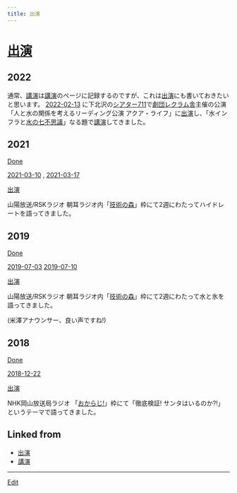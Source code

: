 ```yaml
---
title: 出演
---
```

# [出演](/出演)

## 2022

通常、[講演](/講演)は[講演](/講演)のページに記録するのですが、これは[出演](/出演)にも書いておきたいと思います。 [2022-02-13](/2022-02-13) に下北沢の[シアター711](https://www.honda-geki.com/711/)で[劇団レクラム舎](http://reclam55.biz/wordpress/)主催の公演「人と水の関係を考えるリーディング公演 アクア・ライフ」に[出演](/出演)し、「水インフラと[水の七不思議](/水の七不思議)」なる題で[講演](/講演)してきました。

## 2021

[Done](/Done)

[2021-03-10](/2021-03-10) , [2021-03-17](/2021-03-17)

[出演](/出演)

山陽放送/RSKラジオ 朝耳ラジオ内「[技術の森](https://www.facebook.com/technologymori/)」枠にて2週にわたってハイドレートを語ってきました。

## 2019

[Done](/Done)

[2019-07-03](/2019-07-03) [2019-07-10](/2019-07-10)

[出演](/出演)

山陽放送/RSKラジオ 朝耳ラジオ内「[技術の森](https://www.facebook.com/technologymori/)」枠にて2週にわたって水と氷を語ってきました。

(米澤アナウンサー、良い声ですね!)



## 2018

[Done](/Done)

[2018-12-22](/2018-12-22)

[出演](/出演)

NHK岡山放送局ラジオ 「[おからじ!](https://www.nhk.or.jp/okayama/program/okaradi/index.html)」枠にて「徹底検証! サンタはいるのか?!」というテーマで語ってきました。


## Linked from

* [出演](/出演)
* [講演](/講演)


----

[Edit](https://github.com/vitroid/vitroid.github.io/edit/master/MD/出演.md)

